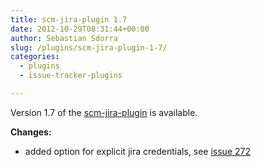 ```yaml
---
title: scm-jira-plugin 1.7
date: 2012-10-29T08:31:44+00:00
author: Sebastian Sdorra
slug: /plugins/scm-jira-plugin-1-7/
categories:
  - plugins
  - issue-tracker-plugins

---
```

Version 1.7 of the [scm-jira-plugin](https://github.com/scm-manager/scm-jira-plugin) is available.

**Changes:**

- added option for explicit jira credentials, see [issue 272](https://github.com/scm-manager/scm-manager/issues/272)
